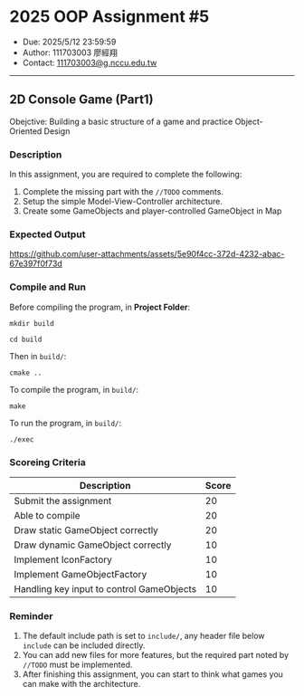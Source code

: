 # 2025 OOP Assignment #5
- Due: 2025/5/12 23:59:59
- Author: 111703003 廖經翔
- Contact: 111703003@g.nccu.edu.tw
---

## 2D Console Game (Part1)

Obejctive: Building a basic structure of a game and practice Object-Oriented Design

### Description

In this assignment, you are required to complete the following:
1. Complete the missing part with the `//TODO` comments.
2. Setup the simple Model-View-Controller architecture.
3. Create some GameObjects and player-controlled GameObject in Map

### Expected Output



https://github.com/user-attachments/assets/5e90f4cc-372d-4232-abac-67e397f0f73d

### Compile and Run
Before compiling the program, in **Project Folder**:
```console
mkdir build
```
```console
cd build
```

Then in `build/`:
```console
cmake ..
```

To compile the program, in `build/`:
```console
make
```

To run the program, in `build/`:
```console
./exec
```

### Scoreing Criteria
|Description|Score|
|-----|-----|
|Submit the assignment|20|
|Able to compile|20|
|Draw static GameObject correctly|20|
|Draw dynamic GameObject correctly|10|
|Implement IconFactory|10|
|Implement GameObjectFactory|10|
|Handling key input to control GameObjects|10|

### Reminder

1. The default include path is set to `include/`, any header file below `include` can be included directly.
2. You can add new files for more features, but the required part noted by `//TODO` must be implemented.
3. After finishing this assignment, you can start to think what games you can make with the architecture.

